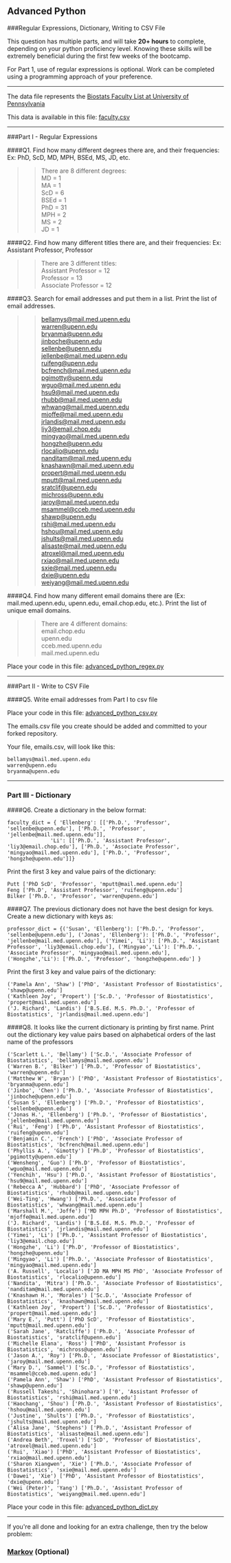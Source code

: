 ## Advanced Python    

###Regular Expressions, Dictionary, Writing to CSV File  

This question has multiple parts, and will take **20+ hours** to complete, depending on your python proficiency level.  Knowing these skills will be extremely beneficial during the first few weeks of the bootcamp.

For Part 1, use of regular expressions is optional.  Work can be completed using a programming approach of your preference. 

---

The data file represents the [Biostats Faculty List at University of Pennsylvania](http://www.med.upenn.edu/cceb/biostat/faculty.shtml)

This data is available in this file:  [faculty.csv](python/faculty.csv)

--- 

###Part I - Regular Expressions  


####Q1. Find how many different degrees there are, and their frequencies: Ex:  PhD, ScD, MD, MPH, BSEd, MS, JD, etc.

>> There are 8 different degrees:  
MD = 1  
MA = 1  
ScD = 6  
BSEd = 1  
PhD = 31  
MPH = 2  
MS = 2  
JD = 1


####Q2. Find how many different titles there are, and their frequencies:  Ex:  Assistant Professor, Professor

>> There are 3 different titles:  
Assistant Professor = 12  
Professor = 13  
Associate Professor = 12  


####Q3. Search for email addresses and put them in a list.  Print the list of email addresses.

>> bellamys@mail.med.upenn.edu  
warren@upenn.edu  
bryanma@upenn.edu  
jinboche@upenn.edu  
sellenbe@upenn.edu  
jellenbe@mail.med.upenn.edu  
ruifeng@upenn.edu  
bcfrench@mail.med.upenn.edu  
pgimotty@upenn.edu  
wguo@mail.med.upenn.edu  
hsu9@mail.med.upenn.edu  
rhubb@mail.med.upenn.edu  
whwang@mail.med.upenn.edu  
mjoffe@mail.med.upenn.edu  
jrlandis@mail.med.upenn.edu  
liy3@email.chop.edu  
mingyao@mail.med.upenn.edu  
hongzhe@upenn.edu  
rlocalio@upenn.edu  
nanditam@mail.med.upenn.edu  
knashawn@mail.med.upenn.edu  
propert@mail.med.upenn.edu  
mputt@mail.med.upenn.edu  
sratclif@upenn.edu  
michross@upenn.edu  
jaroy@mail.med.upenn.edu  
msammel@cceb.med.upenn.edu  
shawp@upenn.edu  
rshi@mail.med.upenn.edu  
hshou@mail.med.upenn.edu  
jshults@mail.med.upenn.edu  
alisaste@mail.med.upenn.edu  
atroxel@mail.med.upenn.edu  
rxiao@mail.med.upenn.edu  
sxie@mail.med.upenn.edu  
dxie@upenn.edu  
weiyang@mail.med.upenn.edu  


####Q4. Find how many different email domains there are (Ex:  mail.med.upenn.edu, upenn.edu, email.chop.edu, etc.).  Print the list of unique email domains.

>> There are 4 different domains:  
email.chop.edu  
upenn.edu  
cceb.med.upenn.edu  
mail.med.upenn.edu  

Place your code in this file: [advanced_python_regex.py](python/advanced_python_regex.py)

---

###Part II - Write to CSV File

####Q5.  Write email addresses from Part I to csv file

Place your code in this file: [advanced_python_csv.py](python/advanced_python_csv.py)

The emails.csv file you create should be added and committed to your forked repository.

Your file, emails.csv, will look like this:
```
bellamys@mail.med.upenn.edu
warren@upenn.edu
bryanma@upenn.edu
```

---

### Part III - Dictionary

####Q6.  Create a dictionary in the below format:
```
faculty_dict = { 'Ellenberg': [['Ph.D.', 'Professor', 'sellenbe@upenn.edu'], ['Ph.D.', 'Professor', 'jellenbe@mail.med.upenn.edu']],
              'Li': [['Ph.D.', 'Assistant Professor', 'liy3@email.chop.edu'], ['Ph.D.', 'Associate Professor', 'mingyao@mail.med.upenn.edu'], ['Ph.D.', 'Professor', 'hongzhe@upenn.edu']]}
```
Print the first 3 key and value pairs of the dictionary:

>> 
```
Putt ['PhD ScD', 'Professor', 'mputt@mail.med.upenn.edu']
Feng ['Ph.D', 'Assistant Professor', 'ruifeng@upenn.edu']
Bilker ['Ph.D.', 'Professor', 'warren@upenn.edu']
```

####Q7.  The previous dictionary does not have the best design for keys.  Create a new dictionary with keys as:

```
professor_dict = {('Susan', 'Ellenberg'): ['Ph.D.', 'Professor', 'sellenbe@upenn.edu'], ('Jonas', 'Ellenberg'): ['Ph.D.', 'Professor', 'jellenbe@mail.med.upenn.edu'], ('Yimei', 'Li'): ['Ph.D.', 'Assistant Professor', 'liy3@email.chop.edu'], ('Mingyao','Li'): ['Ph.D.', 'Associate Professor', 'mingyao@mail.med.upenn.edu'], ('Hongzhe','Li'): ['Ph.D.', 'Professor', 'hongzhe@upenn.edu'] }
```

Print the first 3 key and value pairs of the dictionary:

>> 
```
('Pamela Ann', 'Shaw') ['PhD', 'Assistant Professor of Biostatistics', 'shawp@upenn.edu']
('Kathleen Joy', 'Propert') ['Sc.D.', 'Professor of Biostatistics', 'propert@mail.med.upenn.edu']
('J. Richard', 'Landis') ['B.S.Ed. M.S. Ph.D.', 'Professor of Biostatistics', 'jrlandis@mail.med.upenn.edu']
```

####Q8.  It looks like the current dictionary is printing by first name.  Print out the dictionary key value pairs based on alphabetical orders of the last name of the professors

>> 
```
('Scarlett L.', 'Bellamy') ['Sc.D.', 'Associate Professor of Biostatistics', 'bellamys@mail.med.upenn.edu']
('Warren B.', 'Bilker') ['Ph.D.', 'Professor of Biostatistics', 'warren@upenn.edu']
('Matthew W', 'Bryan') ['PhD', 'Assistant Professor of Biostatistics', 'bryanma@upenn.edu']
('Jinbo', 'Chen') ['Ph.D.', 'Associate Professor of Biostatistics', 'jinboche@upenn.edu']
('Susan S', 'Ellenberg') ['Ph.D.', 'Professor of Biostatistics', 'sellenbe@upenn.edu']
('Jonas H.', 'Ellenberg') ['Ph.D.', 'Professor of Biostatistics', 'jellenbe@mail.med.upenn.edu']
('Rui', 'Feng') ['Ph.D', 'Assistant Professor of Biostatistics', 'ruifeng@upenn.edu']
('Benjamin C.', 'French') ['PhD', 'Associate Professor of Biostatistics', 'bcfrench@mail.med.upenn.edu']
('Phyllis A.', 'Gimotty') ['Ph.D', 'Professor of Biostatistics', 'pgimotty@upenn.edu']
('Wensheng', 'Guo') ['Ph.D', 'Professor of Biostatistics', 'wguo@mail.med.upenn.edu']
('Yenchih', 'Hsu') ['Ph.D.', 'Assistant Professor of Biostatistics', 'hsu9@mail.med.upenn.edu']
('Rebecca A', 'Hubbard') ['PhD', 'Associate Professor of Biostatistics', 'rhubb@mail.med.upenn.edu']
('Wei-Ting', 'Hwang') ['Ph.D.', 'Associate Professor of Biostatistics', 'whwang@mail.med.upenn.edu']
('Marshall M.', 'Joffe') ['MD MPH Ph.D', 'Professor of Biostatistics', 'mjoffe@mail.med.upenn.edu']
('J. Richard', 'Landis') ['B.S.Ed. M.S. Ph.D.', 'Professor of Biostatistics', 'jrlandis@mail.med.upenn.edu']
('Yimei', 'Li') ['Ph.D.', 'Assistant Professor of Biostatistics', 'liy3@email.chop.edu']
('Hongzhe', 'Li') ['Ph.D', 'Professor of Biostatistics', 'hongzhe@upenn.edu']
('Mingyao', 'Li') ['Ph.D.', 'Associate Professor of Biostatistics', 'mingyao@mail.med.upenn.edu']
('A. Russell', 'Localio') ['JD MA MPH MS PhD', 'Associate Professor of Biostatistics', 'rlocalio@upenn.edu']
('Nandita', 'Mitra') ['Ph.D.', 'Associate Professor of Biostatistics', 'nanditam@mail.med.upenn.edu']
('Knashawn H.', 'Morales') ['Sc.D.', 'Associate Professor of Biostatistics', 'knashawn@mail.med.upenn.edu']
('Kathleen Joy', 'Propert') ['Sc.D.', 'Professor of Biostatistics', 'propert@mail.med.upenn.edu']
('Mary E.', 'Putt') ['PhD ScD', 'Professor of Biostatistics', 'mputt@mail.med.upenn.edu']
('Sarah Jane', 'Ratcliffe') ['Ph.D.', 'Associate Professor of Biostatistics', 'sratclif@upenn.edu']
('Michelle Elana', 'Ross') ['PhD', 'Assistant Professor is Biostatistics', 'michross@upenn.edu']
('Jason A.', 'Roy') ['Ph.D.', 'Associate Professor of Biostatistics', 'jaroy@mail.med.upenn.edu']
('Mary D.', 'Sammel') ['Sc.D.', 'Professor of Biostatistics', 'msammel@cceb.med.upenn.edu']
('Pamela Ann', 'Shaw') ['PhD', 'Assistant Professor of Biostatistics', 'shawp@upenn.edu']
('Russell Takeshi', 'Shinohara') ['0', 'Assistant Professor of Biostatistics', 'rshi@mail.med.upenn.edu']
('Haochang', 'Shou') ['Ph.D.', 'Assistant Professor of Biostatistics', 'hshou@mail.med.upenn.edu']
('Justine', 'Shults') ['Ph.D.', 'Professor of Biostatistics', 'jshults@mail.med.upenn.edu']
('Alisa Jane', 'Stephens') ['Ph.D.', 'Assistant Professor of Biostatistics', 'alisaste@mail.med.upenn.edu']
('Andrea Beth', 'Troxel') ['ScD', 'Professor of Biostatistics', 'atroxel@mail.med.upenn.edu']
('Rui', 'Xiao') ['PhD', 'Assistant Professor of Biostatistics', 'rxiao@mail.med.upenn.edu']
('Sharon Xiangwen', 'Xie') ['Ph.D.', 'Associate Professor of Biostatistics', 'sxie@mail.med.upenn.edu']
('Dawei', 'Xie') ['PhD', 'Assistant Professor of Biostatistics', 'dxie@upenn.edu']
('Wei (Peter)', 'Yang') ['Ph.D.', 'Assistant Professor of Biostatistics', 'weiyang@mail.med.upenn.edu']
```

Place your code in this file: [advanced_python_dict.py](python/advanced_python_dict.py)

--- 

If you're all done and looking for an extra challenge, then try the below problem:  

### [Markov](python/markov.py) (Optional)

